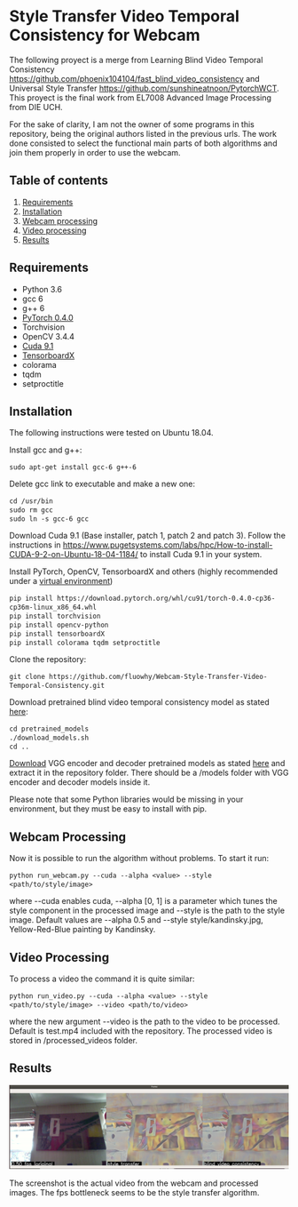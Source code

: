 # Style Transfer Video Temporal Consistency for Webcam

The following proyect is a merge from Learning Blind Video Temporal Consistency https://github.com/phoenix104104/fast_blind_video_consistency and Universal Style Transfer https://github.com/sunshineatnoon/PytorchWCT. This proyect is the final work from EL7008 Advanced Image Processing from DIE UCH.

For the sake of clarity, I am not the owner of some programs in this repository, being the original authors listed in the previous urls. The work done consisted to select the functional main parts of both algorithms and join them properly in order to use the webcam.

## Table of contents
1. [Requirements](#requirements)
2. [Installation](#installation)
3. [Webcam processing](#webcam)
4. [Video processing](#video)
5. [Results](#results)

## Requirements <a name="requirements"></a>

* Python 3.6
* gcc 6
* g++ 6
* [PyTorch 0.4.0](https://pytorch.org/get-started/previous-versions/)
* Torchvision
* OpenCV 3.4.4
* [Cuda 9.1](https://developer.nvidia.com/cuda-91-download-archive)
* [TensorboardX](https://github.com/lanpa/tensorboardX)
* colorama
* tqdm
* setproctitle


## Installation <a name="installations"></a>

The following instructions were tested on Ubuntu 18.04.

Install gcc and g++:
```
sudo apt-get install gcc-6 g++-6
``` 
Delete gcc link to executable and make a new one:
```
cd /usr/bin
sudo rm gcc
sudo ln -s gcc-6 gcc
``` 
Download Cuda 9.1 (Base installer, patch 1, patch 2 and patch 3). Follow the instructions in https://www.pugetsystems.com/labs/hpc/How-to-install-CUDA-9-2-on-Ubuntu-18-04-1184/ to install Cuda 9.1 in your system.

Install PyTorch, OpenCV, TensorboardX and others (highly recommended under a [virtual environment](https://virtualenv.pypa.io/en/latest/))
``` 
pip install https://download.pytorch.org/whl/cu91/torch-0.4.0-cp36-cp36m-linux_x86_64.whl
pip install torchvision
pip install opencv-python
pip install tensorboardX
pip install colorama tqdm setproctitle
```
Clone the repository:
```
git clone https://github.com/fluowhy/Webcam-Style-Transfer-Video-Temporal-Consistency.git
```
Download pretrained blind video temporal consistency model as stated [here](https://github.com/phoenix104104/fast_blind_video_consistency#learning-blind-video-temporal-consistency):
```
cd pretrained_models
./download_models.sh
cd ..
```
[Download](https://drive.google.com/file/d/1M5KBPfqrIUZqrBZf78CIxLrMUT4lD4t9/view) VGG encoder and decoder pretrained models as stated [here](https://github.com/sunshineatnoon/PytorchWCT) and extract it in the repository folder. There should be a /models folder with VGG encoder and decoder models inside it.

Please note that some Python libraries would be missing in your environment, but they must be easy to install with pip. 

## Webcam Processing <a name="webcam"></a>

Now it is possible to run the algorithm without problems. To start it run:
```
python run_webcam.py --cuda --alpha <value> --style <path/to/style/image> 
```
where --cuda enables cuda, --alpha [0, 1] is a parameter which tunes the style component in the processed image and --style is the path to the style image. Default values are --alpha 0.5 and --style style/kandinsky.jpg, Yellow-Red-Blue painting by Kandinsky.

## Video Processing <a name="video"></a>

To process a video the command it is quite similar:
```
python run_video.py --cuda --alpha <value> --style <path/to/style/image> --video <path/to/video>
```
where the new argument --video is the path to the video to be processed. Default is test.mp4 included with the repository. The processed video is stored in /processed_videos folder.

## Results <a name="results"></a>

![](result.png?raw=true)

The screenshot is the actual video from the webcam and processed images. The fps bottleneck seems to be the style transfer algorithm. 